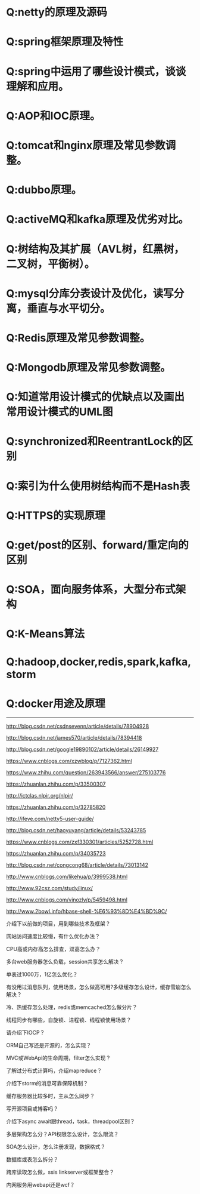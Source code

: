 Q:netty的原理及源码
===

Q:spring框架原理及特性
===

Q:spring中运用了哪些设计模式，谈谈理解和应用。
===

Q:AOP和IOC原理。
===

Q:tomcat和nginx原理及常见参数调整。
===

Q:dubbo原理。
===

Q:activeMQ和kafka原理及优劣对比。
===

Q:树结构及其扩展（AVL树，红黑树，二叉树，平衡树）。
===

Q:mysql分库分表设计及优化，读写分离，垂直与水平切分。
===

Q:Redis原理及常见参数调整。
===

Q:Mongodb原理及常见参数调整。
===

Q:知道常用设计模式的优缺点以及画出常用设计模式的UML图
===

Q:synchronized和ReentrantLock的区别
===

Q:索引为什么使用树结构而不是Hash表
===

Q:HTTPS的实现原理
===

Q:get/post的区别、forward/重定向的区别
===

Q:SOA，面向服务体系，大型分布式架构
===

Q:K-Means算法
===

Q:hadoop,docker,redis,spark,kafka,storm
===

Q:docker用途及原理
===



--------------
http://blog.csdn.net/csdnsevenn/article/details/78904928

http://blog.csdn.net/james570/article/details/78394418

http://blog.csdn.net/google19890102/article/details/26149927

https://www.cnblogs.com/xzwblog/p/7127362.html

https://www.zhihu.com/question/263943566/answer/275103776

https://zhuanlan.zhihu.com/p/33500307

http://ictclas.nlpir.org/nlpir/

https://zhuanlan.zhihu.com/p/32785820

http://ifeve.com/netty5-user-guide/

http://blog.csdn.net/haoyuyang/article/details/53243785

https://www.cnblogs.com/zxf330301/articles/5252728.html

https://zhuanlan.zhihu.com/p/34035723

http://blog.csdn.net/congcong68/article/details/73013142

http://www.cnblogs.com/likehua/p/3999538.html 

http://www.92csz.com/study/linux/ 

http://www.cnblogs.com/vinozly/p/5459498.html 

http://www.2bowl.info/hbase-shell-%E6%93%8D%E4%BD%9C/



介绍下以前做的项目，用到哪些技术及框架？

网站访问速度比较慢，有什么优化办法？

CPU高或内存高怎么排查，双高怎么办？

多台web服务器怎么负载，session共享怎么解决？

单表过1000万，1亿怎么优化？

有没用过消息队列，使用场景，怎么做高可用?多级缓存怎么设计，缓存雪崩怎么解决？

冷、热缓存怎么处理，redis或memcached怎么做分片？

线程同步有哪些，自旋锁、进程锁、线程锁使用场景？

请介绍下IOCP？

ORM自己写还是开源的，怎么实现？

MVC或WebApi的生命周期，filter怎么实现？

了解过分布式计算吗，介绍mapreduce？

介绍下storm的消息可靠保障机制？

缓存服务器比较多时，主从怎么同步？

写开源项目或博客吗？

介绍下async await跟thread，task，threadpool区别？

多层架构怎么分？API权限怎么设计，怎么限流？

SOA怎么设计，怎么注册发现，数据格式？

数据库或表怎么拆分？

跨库读取怎么做，ssis linkserver或框架整合？

内网服务用webapi还是wcf？


